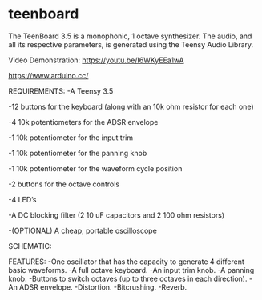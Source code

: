 # teenboard
The TeenBoard 3.5 is a monophonic, 1 octave synthesizer. The audio, and all its respective parameters, is generated using the Teensy Audio Library.

Video Demonstration: https://youtu.be/I6WKyEEa1wA

https://www.arduino.cc/

REQUIREMENTS:
-A Teensy 3.5

-12 buttons for the keyboard (along with an 10k ohm resistor for each one)

-4 10k potentiometers for the ADSR envelope

-1 10k potentiometer for the input trim

-1 10k potentiometer for the panning knob

-1 10k potentiometer for the waveform cycle position

-2 buttons for the octave controls

-4 LED’s

-A DC blocking filter (2 10 uF capacitors and 2 100 ohm resistors)

-(OPTIONAL) A cheap, portable oscilloscope


SCHEMATIC:
<SCHEMATIC HERE>

FEATURES:
-One oscillator that has the capacity to generate 4 different basic waveforms.
-A full octave keyboard.
-An input trim knob.
-A panning knob.
-Buttons to switch octaves (up to three octaves in each direction).
-An ADSR envelope.
-Distortion.
-Bitcrushing.
-Reverb.
